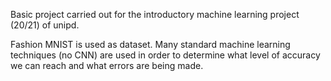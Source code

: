 Basic project carried out for the introductory machine learning project (20/21) of unipd.

Fashion MNIST is used as dataset. Many standard machine learning techniques (no CNN) are used in order to determine what level of accuracy we can reach and what errors are being made.


